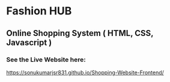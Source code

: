 # Fashion HUB

## Online Shopping System ( HTML, CSS, Javascript )

### See the Live Website here:
https://sonukumarjsr831.github.io/Shopping-Website-Frontend/
